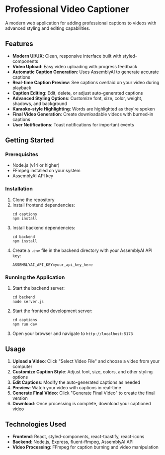 # Professional Video Captioner

A modern web application for adding professional captions to videos with advanced styling and editing capabilities.

## Features

- **Modern UI/UX**: Clean, responsive interface built with styled-components
- **Video Upload**: Easy video uploading with progress feedback
- **Automatic Caption Generation**: Uses AssemblyAI to generate accurate captions
- **Real-time Caption Preview**: See captions overlaid on your video during playback
- **Caption Editing**: Edit, delete, or adjust auto-generated captions
- **Advanced Styling Options**: Customize font, size, color, weight, shadows, and background
- **Karaoke-style Highlighting**: Words are highlighted as they're spoken
- **Final Video Generation**: Create downloadable videos with burned-in captions
- **User Notifications**: Toast notifications for important events

## Getting Started

### Prerequisites

- Node.js (v14 or higher)
- FFmpeg installed on your system
- AssemblyAI API key

### Installation

1. Clone the repository
2. Install frontend dependencies:
   ```
   cd captions
   npm install
   ```
3. Install backend dependencies:
   ```
   cd backend
   npm install
   ```
4. Create a `.env` file in the backend directory with your AssemblyAI API key:
   ```
   ASSEMBLYAI_API_KEY=your_api_key_here
   ```

### Running the Application

1. Start the backend server:
   ```
   cd backend
   node server.js
   ```
2. Start the frontend development server:
   ```
   cd captions
   npm run dev
   ```
3. Open your browser and navigate to `http://localhost:5173`

## Usage

1. **Upload a Video**: Click "Select Video File" and choose a video from your computer
2. **Customize Caption Style**: Adjust font, size, colors, and other styling options
3. **Edit Captions**: Modify the auto-generated captions as needed
4. **Preview**: Watch your video with captions in real-time
5. **Generate Final Video**: Click "Generate Final Video" to create the final version
6. **Download**: Once processing is complete, download your captioned video

## Technologies Used

- **Frontend**: React, styled-components, react-toastify, react-icons
- **Backend**: Node.js, Express, fluent-ffmpeg, AssemblyAI API
- **Video Processing**: FFmpeg for caption burning and video manipulation
